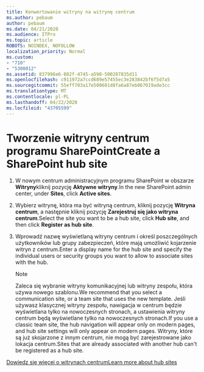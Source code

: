 ```yaml
---
title: Konwertowanie witryny na witrynę centrum
ms.author: pebaum
author: pebaum
ms.date: 04/21/2020
ms.audience: ITPro
ms.topic: article
ROBOTS: NOINDEX, NOFOLLOW
localization_priority: Normal
ms.custom:
- "710"
- "5300012"
ms.assetid: 837996e6-802f-4745-a590-500207835d11
ms.openlocfilehash: c911972a7ccd689e57455ec3e283842bf6f5d7a5
ms.sourcegitcommit: 55eff703a17e500681d8fa6a87eb067019ade3cc
ms.translationtype: MT
ms.contentlocale: pl-PL
ms.lasthandoff: 04/22/2020
ms.locfileid: "43705599"
---
```

# <a name="create-a-sharepoint-hub-site"></a><span data-ttu-id="8e1ea-102">Tworzenie witryny centrum programu SharePoint</span><span class="sxs-lookup"><span data-stu-id="8e1ea-102">Create a SharePoint hub site</span></span>

1. <span data-ttu-id="8e1ea-103">W nowym centrum administracyjnym programu SharePoint w obszarze **Witryny**kliknij pozycję **Aktywne witryny**.</span><span class="sxs-lookup"><span data-stu-id="8e1ea-103">In the new SharePoint admin center, under **Sites**, click **Active sites**.</span></span>

2. <span data-ttu-id="8e1ea-104">Wybierz witrynę, która ma być witryną centrum, kliknij pozycję **Witryna centrum**, a następnie kliknij pozycję **Zarejestruj się jako witryna centrum**.</span><span class="sxs-lookup"><span data-stu-id="8e1ea-104">Select the site you want to be a hub site, click **Hub site**, and then click **Register as hub site**.</span></span>

3. <span data-ttu-id="8e1ea-105">Wprowadź nazwę wyświetlaną witryny centrum i określ poszczególnych użytkowników lub grupy zabezpieczeń, które mają umożliwić kojarzenie witryn z centrum.</span><span class="sxs-lookup"><span data-stu-id="8e1ea-105">Enter a display name for the hub site and specify the individual users or security groups you want to allow to associate sites with the hub.</span></span>

    > [!NOTE]
    >  <span data-ttu-id="8e1ea-106">Zaleca się wybranie witryny komunikacyjnej lub witryny zespołu, która używa nowego szablonu.</span><span class="sxs-lookup"><span data-stu-id="8e1ea-106">We recommend that you select a communication site, or a team site that uses the new template.</span></span> <span data-ttu-id="8e1ea-107">Jeśli używasz klasycznej witryny zespołu, nawigacja w centrum będzie wyświetlana tylko na nowoczesnych stronach, a ustawienia witryny centrum będą wyświetlane tylko na nowoczesnych stronach.</span><span class="sxs-lookup"><span data-stu-id="8e1ea-107">If you use a classic team site, the hub navigation will appear only on modern pages, and hub site settings will only appear on modern pages.</span></span> <span data-ttu-id="8e1ea-108">Witryny, które są już skojarzone z innym centrum, nie mogą być zarejestrowane jako lokacja centrum.</span><span class="sxs-lookup"><span data-stu-id="8e1ea-108">Sites that are already associated with another hub can't be registered as a hub site.</span></span>
  
[<span data-ttu-id="8e1ea-109">Dowiedz się więcej o witrynach centrum</span><span class="sxs-lookup"><span data-stu-id="8e1ea-109">Learn more about hub sites</span></span>](https://go.microsoft.com/fwlink/?linkid=869149)
  